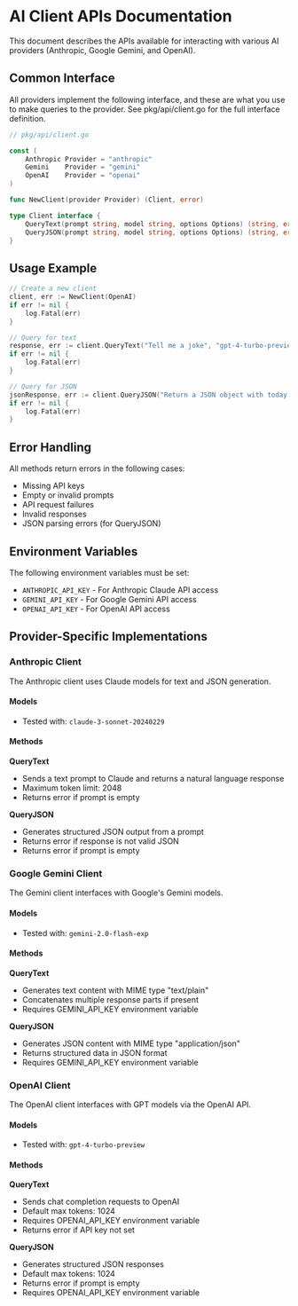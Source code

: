 # AI Client APIs Documentation

This document describes the APIs available for interacting with various AI providers (Anthropic, Google Gemini, and OpenAI).

## Common Interface

All providers implement the following interface, and these are what you use to make queries to the provider. See pkg/api/client.go for the full interface definition.

```go
// pkg/api/client.go

const (
	Anthropic Provider = "anthropic"
	Gemini    Provider = "gemini"
	OpenAI    Provider = "openai"
)

func NewClient(provider Provider) (Client, error)

type Client interface {
    QueryText(prompt string, model string, options Options) (string, error)
    QueryJSON(prompt string, model string, options Options) (string, error)
}
```

## Usage Example

```go
// Create a new client
client, err := NewClient(OpenAI)
if err != nil {
    log.Fatal(err)
}

// Query for text
response, err := client.QueryText("Tell me a joke", "gpt-4-turbo-preview", Options{})
if err != nil {
    log.Fatal(err)
}

// Query for JSON
jsonResponse, err := client.QueryJSON("Return a JSON object with today's weather", "gpt-4-turbo-preview", Options{})
if err != nil {
    log.Fatal(err)
}
```

## Error Handling

All methods return errors in the following cases:

- Missing API keys
- Empty or invalid prompts
- API request failures
- Invalid responses
- JSON parsing errors (for QueryJSON)

## Environment Variables

The following environment variables must be set:

- `ANTHROPIC_API_KEY` - For Anthropic Claude API access
- `GEMINI_API_KEY` - For Google Gemini API access
- `OPENAI_API_KEY` - For OpenAI API access

## Provider-Specific Implementations

### Anthropic Client

The Anthropic client uses Claude models for text and JSON generation.

#### Models

- Tested with: `claude-3-sonnet-20240229`

#### Methods

**QueryText**

- Sends a text prompt to Claude and returns a natural language response
- Maximum token limit: 2048
- Returns error if prompt is empty

**QueryJSON**

- Generates structured JSON output from a prompt
- Returns error if response is not valid JSON
- Returns error if prompt is empty

### Google Gemini Client

The Gemini client interfaces with Google's Gemini models.

#### Models

- Tested with: `gemini-2.0-flash-exp`

#### Methods

**QueryText**

- Generates text content with MIME type "text/plain"
- Concatenates multiple response parts if present
- Requires GEMINI_API_KEY environment variable

**QueryJSON**

- Generates JSON content with MIME type "application/json"
- Returns structured data in JSON format
- Requires GEMINI_API_KEY environment variable

### OpenAI Client

The OpenAI client interfaces with GPT models via the OpenAI API.

#### Models

- Tested with: `gpt-4-turbo-preview`

#### Methods

**QueryText**

- Sends chat completion requests to OpenAI
- Default max tokens: 1024
- Requires OPENAI_API_KEY environment variable
- Returns error if API key not set

**QueryJSON**

- Generates structured JSON responses
- Default max tokens: 1024
- Returns error if prompt is empty
- Requires OPENAI_API_KEY environment variable
